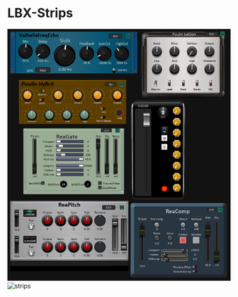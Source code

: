 # LBX-Strips

![strips](https://github.com/ThrashJazzAssassin/LBX-Strips/blob/master/TJA%20LBX%20Strips.PNG?raw=true)
![strips](​https://github.com/ThrashJazzAssassin/LBX-Strips/blob/master/TJA%20LBX%20Strips2.PNG?raw=true)
